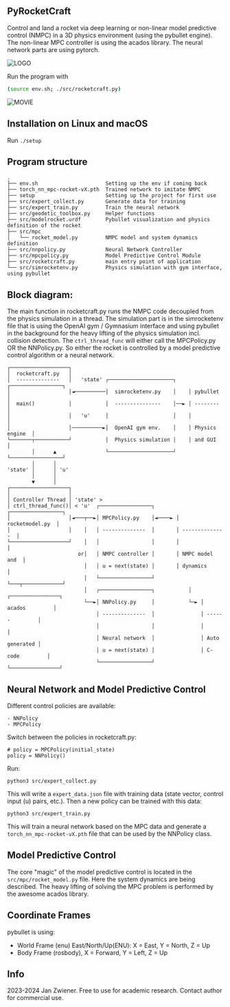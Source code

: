 PyRocketCraft
-------------

Control and land a rocket via deep learning or non-linear model predictive
control (NMPC) in a 3D physics environment (using the pybullet engine).  The
non-linear MPC controller is using the acados library. The neural network parts
are using pytorch.

![LOGO](img/pyrocketcraft.png)

Run the program with

```sh
(source env.sh; ./src/rocketcraft.py)
```

![MOVIE](img/rocketlanding.gif)

Installation on Linux and macOS
-------------------------------

Run `./setup`

Program structure
-----------------

    .
    ├── env.sh                      Setting up the env if coming back
    ├── torch_nn_mpc-rocket-vX.pth  Trained network to imitate NMPC
    ├── setup                       Setting up the project for first use
    ├── src/expert_collect.py       Generate data for training
    ├── src/expert_train.py         Train the neural network
    ├── src/geodetic_toolbox.py     Helper functions
    ├── src/modelrocket.urdf        Pybullet visualization and physics definition of the rocket
    ├── src/mpc
    │   └── rocket_model.py         NMPC model and system dynamics definition
    ├── src/nnpolicy.py             Neural Network Controller
    ├── src/mpcpolicy.py            Model Predictive Control Module
    ├── src/rocketcraft.py          main entry point of application
    └── src/simrocketenv.py         Physics simulation with gym interface, using pybullet

Block diagram:
--------------

The main function in rocketcraft.py runs the NMPC code decoupled from the
physics simulation in a thread. The simulation part is in the simrocketenv file
that is using the OpenAI gym / Gymnasium interface and using pybullet in the
background for the heavy lifting of the physics simulation incl. collision
detection.
The `ctrl_thread_func` will either call the MPCPolicy.py OR the NNPolicy.py.
So either the rocket is controlled by a model predictive control algorithm or
a neural network.


    ┌───────────────────┐
    │  rocketcraft.py   │
    │  --------------   │   'state' ┌─────────────────────┐    ┌─────────────────┐
    │                   │◄──────────│  simrocketenv.py    │    │ pybullet        │
    │  main()           │           │  ---------------    │──► │ --------        │
    │                   │   'u'     │                     │    │                 │
    │                   │──────────►│  OpenAI gym env.    │    │ Physics engine  │
    └───────┬───────────┘           │  Physics simulation │    │ and GUI         │
            │      ▲                └─────────────────────┘    └─────────────────┘
            │      │
    'state' │      │ 'u'
            │      │
            ▼      │
    ┌───────────────────┐
    │                   │
    │ Controller Thread │ 'state' >
    │ ctrl_thread_func()│ < 'u'  ┌─────────────────┐       ┌─────────────────┐
    │                   │◄───┬──►│ MPCPolicy.py    │◄────► │ rocketmodel.py  │
    │                   │    │   │ --------------  │       │ --------------  │
    └───────────────────┘    │   │                 │       │                 │
                           or│   │ NMPC controller │       │ NMPC model and  │
                             │   │ u = next(state) │       │ dynamics        │
                             │   └─────────────────┘       └───┬─────────────┘
                             │   ┌─────────────────┐           │   ┌────────────────┐
                             └──►│ NNPolicy.py     │           └─► │ acados         │
                                 │ --------------  │               │ ------         │
                                 │                 │               │                │
                                 │ Neural network  │               │ Auto generated │
                                 │ u = next(state) │               │ C-code         │
                                 └─────────────────┘               └────────────────┘


Neural Network and Model Predictive Control
-------------------------------------------

Different control policies are available:

    - NNPolicy
    - MPCPolicy

Switch between the policies in rocketcraft.py:

    # policy = MPCPolicy(initial_state)
    policy = NNPolicy()

Run:

    python3 src/expert_collect.py

This will write a `expert_data.json` file with training data (state vector, control input
(u) pairs, etc.). Then a new policy can be trained with this data:

    python3 src/expert_train.py

This will train a neural network based on the MPC data and generate a
`torch_nn_mpc-rocket-vX.pth` file that can be used by the NNPolicy class.

Model Predictive Control
------------------------

The core "magic" of the model predictive control is located in the
`src/mpc/rocket_model.py` file. Here the system dynamics are being described.
The heavy lifting of solving the MPC problem is performed by the awesome acados
library.

Coordinate Frames
-----------------

pybullet is using:

 - World Frame (enu) East/North/Up(ENU): X = East, Y = North, Z = Up
 - Body Frame (rosbody), X = Forward, Y = Left, Z = Up

Info
----

2023-2024 Jan Zwiener. Free to use for academic research. Contact author for commercial use.
